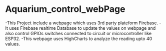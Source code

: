 # Aquarium_control_webPage
-This Project include a webpage which uses 3rd party plateform Firebase.
-It uses Firebase realtime Database to update the values on webpage and also control GPIOs switches 
  connected to circuit or microcontroller like ESP32.
-This webpage uses HighCharts to analyze the reading upto 40 values.

